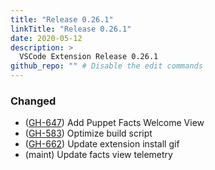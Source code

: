 ```yaml
---
title: "Release 0.26.1"
linkTitle: "Release 0.26.1"
date: 2020-05-12
description: >
  VSCode Extension Release 0.26.1
github_repo: "" # Disable the edit commands
---
```


### Changed

- ([GH-647](https://github.com/puppetlabs/puppet-vscode/issues/647)) Add Puppet Facts Welcome View
- ([GH-583](https://github.com/puppetlabs/puppet-vscode/issues/583)) Optimize build script
- ([GH-662](https://github.com/puppetlabs/puppet-vscode/issues/662)) Update extension install gif
- (maint) Update facts view telemetry
